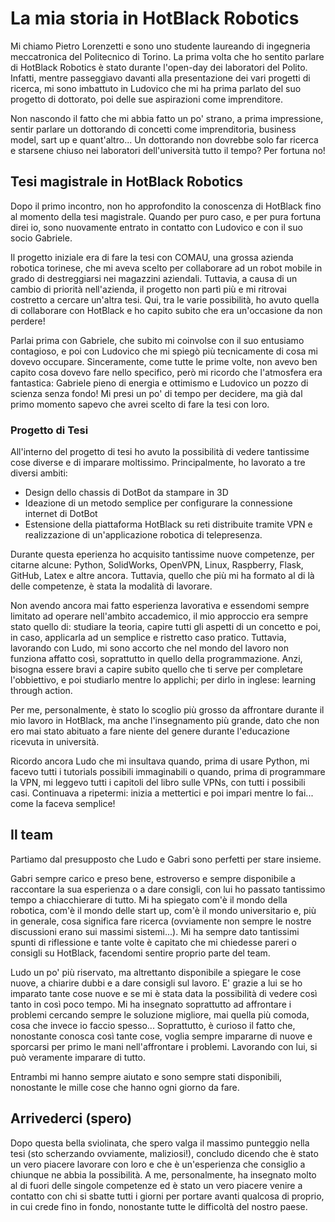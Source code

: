 # La mia storia in HotBlack Robotics

Mi chiamo Pietro Lorenzetti e sono uno studente laureando di ingegneria meccatronica del Politecnico di Torino. La prima volta che ho sentito parlare di HotBlack Robotics è stato durante l'open-day dei laboratori del Polito. Infatti, mentre passeggiavo davanti alla presentazione dei vari progetti di ricerca, mi sono imbattuto in Ludovico che mi ha prima parlato del suo progetto di dottorato, poi delle sue aspirazioni come imprenditore. 

Non nascondo il fatto che mi abbia fatto un po' strano, a prima impressione, sentir parlare un dottorando di concetti come imprenditoria, business model, sart up e quant'altro... Un dottorando non dovrebbe solo far ricerca e starsene chiuso nei laboratori dell'università tutto il tempo? Per fortuna no!

## Tesi magistrale in HotBlack Robotics

Dopo il primo incontro, non ho approfondito la conoscenza di HotBlack fino al momento della tesi magistrale. Quando per puro caso, e per pura fortuna direi io, sono nuovamente entrato in contatto con Ludovico e con il suo socio Gabriele. 

Il progetto iniziale era di fare la tesi con COMAU, una grossa azienda robotica torinese, che mi aveva scelto per collaborare ad un robot mobile in grado di destreggiarsi nei magazzini aziendali. Tuttavia, a causa di un cambio di priorità nell'azienda, il progetto non partì più e mi ritrovai costretto a cercare un'altra tesi. Qui, tra le varie possibilità, ho avuto quella di collaborare con HotBlack e ho capito subito che era un'occasione da non perdere!

Parlai prima con Gabriele, che subito mi coinvolse con il suo entusiamo contagioso, e poi con Ludovico che mi spiegò più tecnicamente di cosa mi dovevo occupare. Sinceramente, come tutte le prime volte, non avevo ben capito cosa dovevo fare nello specifico, però mi ricordo che l'atmosfera era fantastica: Gabriele pieno di energia e ottimismo e Ludovico un pozzo di scienza senza fondo! Mi presi un po' di tempo per decidere, ma già dal primo momento sapevo che avrei scelto di fare la tesi con loro.

### Progetto di Tesi

All'interno del progetto di tesi ho avuto la possibilità di vedere tantissime cose diverse e di imparare moltissimo. Principalmente, ho lavorato a tre diversi ambiti:

- Design dello chassis di DotBot da stampare in 3D
- Ideazione di un metodo semplice per configurare la connessione internet di DotBot
- Estensione della piattaforma HotBlack su reti distribuite tramite VPN e realizzazione di un'applicazione robotica di telepresenza.

Durante questa eperienza ho acquisito tantissime nuove competenze, per citarne alcune: Python, SolidWorks, OpenVPN, Linux, Raspberry, Flask, GitHub, Latex e altre ancora. Tuttavia, quello che più mi ha formato al di là delle competenze, è stata la modalità di lavorare.

Non avendo ancora mai fatto esperienza lavorativa e essendomi sempre limitato ad operare nell'ambito accademico, il mio approccio era sempre stato quello di: studiare la teoria, capire tutti gli aspetti di un concetto e poi, in caso, applicarla ad un semplice e ristretto caso pratico. Tuttavia, lavorando con Ludo, mi sono accorto che nel mondo del lavoro non funziona affatto così, soprattutto in quello della programmazione. Anzi, bisogna essere bravi a capire subito quello che ti serve per completare l'obbiettivo, e poi studiarlo mentre lo applichi; per dirlo in inglese: learning through action.

Per me, personalmente, è stato lo scoglio più grosso da affrontare durante il mio lavoro in HotBlack, ma anche l'insegnamento più grande, dato che non ero mai stato abituato a fare niente del genere durante l'educazione ricevuta in università.

Ricordo ancora Ludo che mi insultava quando, prima di usare Python, mi facevo tutti i tutorials possibili immaginabili o quando, prima di programmare la VPN, mi leggevo tutti i capitoli del libro sulle VPNs, con tutti i possibili casi. Continuava a ripetermi: inizia a mettertici e poi impari mentre lo fai... come la faceva semplice! 

## Il team

Partiamo dal presupposto che Ludo e Gabri sono perfetti per stare insieme. 

Gabri sempre carico e preso bene, estroverso e sempre disponibile a raccontare la sua esperienza o a dare consigli, con lui ho passato tantissimo tempo a chiacchierare di tutto. Mi ha spiegato com'è il mondo della robotica, com'è il mondo delle start up, com'è il mondo universitario e, più in generale, cosa significa fare ricerca (ovviamente non sempre le nostre discussioni erano sui massimi sistemi...). Mi ha sempre dato tantissimi spunti di riflessione e tante volte è capitato che mi chiedesse pareri o consigli su HotBlack, facendomi sentire proprio parte del team.

Ludo un po' più riservato, ma altrettanto disponibile a spiegare le cose nuove, a chiarire dubbi e a dare consigli sul lavoro. E' grazie a lui se ho imparato tante  cose nuove e se mi è stata data la possibilità di vedere così tanto in così poco tempo. Mi ha insegnato soprattutto ad affrontare i problemi cercando sempre le soluzione migliore, mai quella più comoda, cosa che invece io faccio spesso... Soprattutto, è curioso il fatto che, nonostante conosca così tante cose, voglia sempre impararne di nuove e sporcarsi per primo le mani nell'affrontare i problemi. Lavorando con lui, si può veramente imparare di tutto.

Entrambi mi hanno sempre aiutato e sono sempre stati disponibili, nonostante le mille cose che hanno ogni giorno da fare.

## Arrivederci (spero)

Dopo questa bella sviolinata, che spero valga il massimo punteggio nella tesi (sto scherzando ovviamente, maliziosi!), concludo dicendo che è stato un vero piacere lavorare con loro e che è un'esperienza che consiglio a chiunque ne abbia la possibilità. A me, personalmente, ha insegnato molto al di fuori delle singole competenze ed è stato un vero piacere venire a contatto con chi si sbatte tutti i giorni per portare avanti qualcosa di proprio, in cui crede fino in fondo, nonostante tutte le difficoltà del nostro paese.
